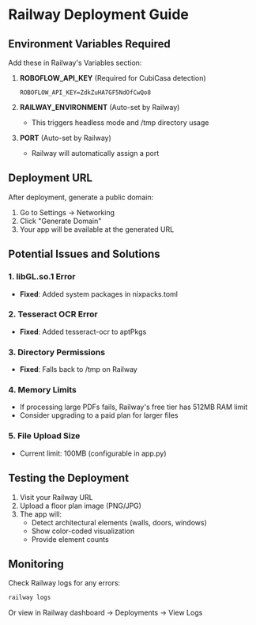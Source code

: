 # Railway Deployment Guide

## Environment Variables Required

Add these in Railway's Variables section:

1. **ROBOFLOW_API_KEY** (Required for CubiCasa detection)
   ```
   ROBOFLOW_API_KEY=ZdkZuHA7GF5NdOfCwQo8
   ```

2. **RAILWAY_ENVIRONMENT** (Auto-set by Railway)
   - This triggers headless mode and /tmp directory usage

3. **PORT** (Auto-set by Railway)
   - Railway will automatically assign a port

## Deployment URL

After deployment, generate a public domain:
1. Go to Settings → Networking
2. Click "Generate Domain"
3. Your app will be available at the generated URL

## Potential Issues and Solutions

### 1. libGL.so.1 Error
- **Fixed**: Added system packages in nixpacks.toml

### 2. Tesseract OCR Error
- **Fixed**: Added tesseract-ocr to aptPkgs

### 3. Directory Permissions
- **Fixed**: Falls back to /tmp on Railway

### 4. Memory Limits
- If processing large PDFs fails, Railway's free tier has 512MB RAM limit
- Consider upgrading to a paid plan for larger files

### 5. File Upload Size
- Current limit: 100MB (configurable in app.py)

## Testing the Deployment

1. Visit your Railway URL
2. Upload a floor plan image (PNG/JPG)
3. The app will:
   - Detect architectural elements (walls, doors, windows)
   - Show color-coded visualization
   - Provide element counts

## Monitoring

Check Railway logs for any errors:
```bash
railway logs
```

Or view in Railway dashboard → Deployments → View Logs
